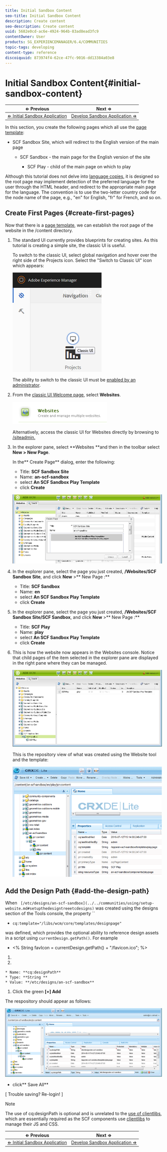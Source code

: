 ```yaml
---
title: Initial Sandbox Content
seo-title: Initial Sandbox Content
description: Create content
seo-description: Create content
uuid: 5682e0cd-ac6e-4924-964b-83ad8ead3fc9
contentOwner: User
products: SG_EXPERIENCEMANAGER/6.4/COMMUNITIES
topic-tags: developing
content-type: reference
discoiquuid: 873974f4-62ce-47fc-9016-dd13384a03e8
---
```


# Initial Sandbox Content{#initial-sandbox-content}

|⇐ Previous|Next ⇒|
|---|---|
| [⇐ Initial Sandbox Application](../../communities/using/initial-app.md) |[Develop Sandbox Application ⇒](../../communities/using/develop-app.md) |

In this section, you create the following pages which all use the [page template](../../communities/using/initial-app.md#createthepagetemplate):

* SCF Sandbox Site, which will redirect to the English version of the main page

    * SCF Sandbox - the main page for the English version of the site

        * SCF Play - child of the main page on which to play

Although this tutorial does not delve into [language copies](../../sites/administering/using/tc-prep.md), it is designed so the root page may implement detection of the preferred language for the user through the HTML header, and redirect to the appropriate main page for the language. The convention is to use the two-letter country code for the node name of the page, e.g., "en" for English, "fr" for French, and so on.

## Create First Pages {#create-first-pages}

Now that there is a [page template](../../communities/using/initial-app.md#createthepagetemplate), we can establish the root page of the website in the /content directory.

1. The standard UI currently provides blueprints for creating sites. As this tutorial is creating a simple site, the classic UI is useful.

   To switch to the classic UI, select global navigation and hover over the right side of the Projects icon. Select the "Switch to Classic UI" icon which appears:

   ![](assets/chlimage_1-36.png)

   The ability to switch to the classic UI must be [enabled by an administrator](../../sites/administering/using/enable-classic-ui.md).

1. From the [classic UI Welcome page](http://localhost:4502/welcome.html), select **Websites**.

   ![](assets/chlimage_1-37.png)

   Alternatively, access the classic UI for Websites directly by browsing to [/siteadmin.](http://localhost:4502/siteadmin)

1. In the explorer pane, select **Websites **and then in the toolbar select **New &gt; New Page**.

   In the** Create Page** dialog, enter the following:

    * Title: **SCF Sandbox Site**
    * Name: **an-scf-sandbox**
    * select **An SCF Sandbox Play Template**
    * click **Create**

   ![](assets/chlimage_1-38.png)

1. In the explorer pane, select the page you just created, **/Websites/SCF Sandbox Site**, and click **New** &gt;** New Page :**

    * Title: **SCF Sandbox**
    * Name: **en**
    * select **An SCF Sandbox Play Template**
    * click **Create**

1. In the explorer pane, select the page you just created, **/Websites/SCF Sandbox Site/SCF Sandbox**, and click **New** &gt;** New Page :**

    * Title: **SCF Play**
    * Name: **play**
    * select **An SCF Sandbox Play Template**
    * click **Create**

1. This is how the website now appears in the Websites console. Notice that child pages of the item selected in the explorer pane are displayed in the right pane where they can be managed.

   ![](assets/chlimage_1-39.png)

   This is the repository view of what was created using the Website tool and the template:

   ![](assets/chlimage_1-40.png)

## Add the Design Path {#add-the-design-path}

When ` [/etc/designs/an-scf-sandbox](../../communities/using/setup-website.md#setupthedesigntreeetcdesigns)` was created using the designs section of the Tools console, the property ``

* `cq:template="/libs/wcm/core/templates/designpage"`

was defined, which provides the optional ability to reference design assets in a script using `currentDesign.getPath()`. For example

* &lt;% String favIcon = currentDesign.getPath() + "/favicon.ico"; %&gt;

1. 
1.

    * Name: **cq:designPath**
    * Type: **String **
    * Value: **/etc/designs/an-scf-sandbox**

1. Click the green **[+] Add**

The respository should appear as follows:  

![](assets/chlimage_1-41.png)

* click** Save All**

[ Trouble saving? Re-login! ]

>[!NOTE]
>
>The use of cq:designPath is optional and is unrelated to the [use of clientlibs](../../communities/using/develop-app.md#includeclientlibsintemplate), which are essentially required as the SCF components use [clientlibs](../../communities/using/client-customize.md#clientlibsforscf) to manage their JS and CSS.

|⇐ Previous|Next ⇒|
|---|---|
| [⇐ Initial Sandbox Application](../../communities/using/initial-app.md) |[Develop Sandbox Application ⇒](../../communities/using/develop-app.md) |
